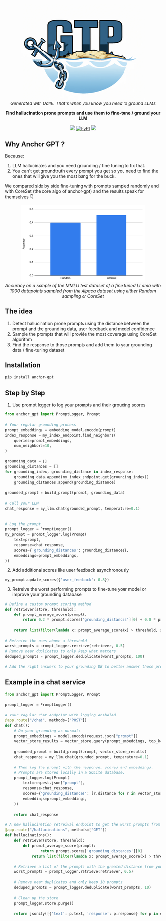 <p align="center">
    <img src="./img/anchor_logo.png" width="400"/>
    <br>
    <i>Generated with DallE. That's when you know you need to ground LLMs</i>
</p>


<p align="center">
    <b>Find hallucination prone prompts and use them to fine-tune / ground your LLM</b>
</p>

<p align="center">
    <img src='https://img.shields.io/pypi/pyversions/anchor-gpt'</img>
    <a href="https://pypi.org/project/anchor-gpt/"><img alt="PyPI" src="https://img.shields.io/pypi/v/anchor-gpt"></a>
    <img src='https://img.shields.io/github/license/dioptra-ai/anchor-gpt'></img></a>
</p>


## Why Anchor GPT ?

Because:
1. LLM hallucinates and you need grounding / fine tuning to fix that.
2. You can't get groundtruth every prompt you get so you need to find the ones that will give you the most bang for the buck.

We compared side by side fine-tuning with prompts sampled randomly and with CoreSet (the core algo of anchor-gpt) and the results speak for themselves 👇
<p align="center">
    <img src="./img/accuracy_results.png" width="400"/>
    <br>
    <i>Accuracy on a sample of the MMLU test dataset of a fine tuned LLama with 1000 datapoints sampled from the Alpaca dataset using either Random sampling or CoreSet</i>
</p>

## The idea
1. Detect hallucination prone prompts using the distance between the prompt and the grounding data, user feedback and model confidence
2. Sample the prompts that will provide the most coverage using CoreSet algorithm
3. Find the response to those prompts and add them to your grounding data / fine-tuning dataset

## Installation

```bash
pip install anchor-gpt
```

## Step by Step
1. Use prompt logger to log your prompts and their grouding scores
```python
from anchor_gpt import PromptLogger, Prompt

# Your regular grounding process
prompt_embeddings = embedding_model.encode(prompt)
index_response = my_index_endpoint.find_neighbors(
    queries=prompt_embeddings,
    num_neighbors=10,
)

grounding_data = []
grounding_distances = []
for grounding_index, grounding_distance in index_response:
    grounding_data.append(my_index_endpoint.get(grounding_index))
    grounding_distances.append(grounding_distance)

grounded_prompt = build_prompt(prompt, grounding_data)

# Call your LLM
chat_response = my_llm.chat(grounded_prompt, temperature=0.1)


# Log the prompt
prompt_logger = PromptLogger()
my_prompt = prompt_logger.log(Prompt(
    text=prompt,
    response=chat_response,
    scores={'grounding_distances': grounding_distances},
    embeddings=prompt_embeddings,
))
```

2. Add additional scores like user feedback asynchronously
```python
my_prompt.update_scores({'user_feedback': 0.8})
```

3. Retreive the worst performing prompts to fine-tune your model or improve your grounding database

```python
# Define a custom prompt scoring method
def retriever(store, threshold):
    def prompt_average_score(prompt):
        return 0.2 * prompt.scores['grounding_distances'][0] + 0.8 * prompt.scores['user_feedback']

    return list(filter(lambda x: prompt_average_score(x) > threshold, store.select_prompts()))

# Retreive the ones above a threshold
worst_prompts = prompt_logger.retrieve(retriever, 0.5)
# Remove near duplicates to only keep what matters
deduped_prompts = prompt_logger.deduplicate(worst_prompts, 100)

# Add the right answers to your grounding DB to better answer those prompts next time
```

## Example in a chat service

```python
from anchor_gpt import PromptLogger, Prompt

prompt_logger = PromptLogger()

# Your regular chat endpoint with logging enabeled
@app.route("/chat", methods=["POST"])
def chat():
    # Do your grounding as normal:
    prompt_embeddings = model.encode(request.json["prompt"])
    vector_store_results = vector_store.query(prompt_embeddings, top_k=10)

    grounded_prompt = build_prompt(prompt, vector_store_results)
    chat_response = my_llm.chat(grounded_prompt, temperature=0.1)

    # Then log the prompt with the response, scores and embeddings.
    # Prompts are stored locally in a SQLite database.
    prompt_logger.log(Prompt(
        text=request.json["prompt"],
        response=chat_response,
        scores={'grounding_distances': [r.distance for r in vector_store_results]},
        embeddings=prompt_embeddings,
    ))

    return chat_response

# A new hallucination retreival endpoint to get the worst prompts from your LLM
@app.route("/hallucinations", methods=["GET"])
def hallucinations():
    def retriever(store, threshold):
        def prompt_average_score(prompt):
                return prompt.scores['grounding_distances'][0]
            return list(filter(lambda x: prompt_average_score(x) > threshold, store.select_prompts()))

    # Retrieve a list of the prompts with the greated distance from your grounding data
    worst_prompts = prompt_logger.retrieve(retriever, 0.5)

    # Remove near duplicates and only keep 10 prompts
    deduped_prompts = prompt_logger.deduplicate(worst_prompts, 10)

    # Clean up the store
    prompt_logger.store.purge()

    return jsonify([{'text': p.text, 'response': p.response} for p in deduped_prompts])
```
